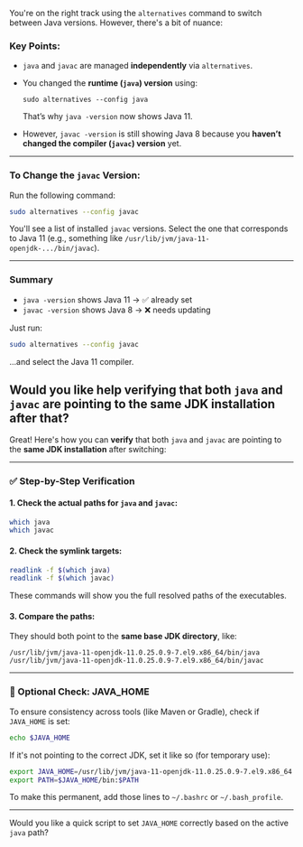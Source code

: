 You're on the right track using the `alternatives` command to switch between Java versions. However, there's a bit of nuance:

### Key Points:

* `java` and `javac` are managed **independently** via `alternatives`.

* You changed the **runtime (`java`) version** using:

  ```
  sudo alternatives --config java
  ```

  That’s why `java -version` now shows Java 11.

* However, `javac -version` is still showing Java 8 because you **haven’t changed the compiler (`javac`) version** yet.

---

### To Change the `javac` Version:

Run the following command:

```bash
sudo alternatives --config javac
```

You'll see a list of installed `javac` versions. Select the one that corresponds to Java 11 (e.g., something like `/usr/lib/jvm/java-11-openjdk-.../bin/javac`).

---

### Summary

* `java -version` shows Java 11 → ✅ already set
* `javac -version` shows Java 8 → ❌ needs updating

Just run:

```bash
sudo alternatives --config javac
```

…and select the Java 11 compiler.

Would you like help verifying that both `java` and `javac` are pointing to the same JDK installation after that?
------------------------------------------------------------------------
Great! Here's how you can **verify** that both `java` and `javac` are pointing to the **same JDK installation** after switching:

---

### ✅ Step-by-Step Verification

#### 1. Check the actual paths for `java` and `javac`:

```bash
which java
which javac
```

#### 2. Check the symlink targets:

```bash
readlink -f $(which java)
readlink -f $(which javac)
```

These commands will show you the full resolved paths of the executables.

#### 3. Compare the paths:

They should both point to the **same base JDK directory**, like:

```
/usr/lib/jvm/java-11-openjdk-11.0.25.0.9-7.el9.x86_64/bin/java
/usr/lib/jvm/java-11-openjdk-11.0.25.0.9-7.el9.x86_64/bin/javac
```

---

### 🧪 Optional Check: JAVA\_HOME

To ensure consistency across tools (like Maven or Gradle), check if `JAVA_HOME` is set:

```bash
echo $JAVA_HOME
```

If it's not pointing to the correct JDK, set it like so (for temporary use):

```bash
export JAVA_HOME=/usr/lib/jvm/java-11-openjdk-11.0.25.0.9-7.el9.x86_64
export PATH=$JAVA_HOME/bin:$PATH
```

To make this permanent, add those lines to `~/.bashrc` or `~/.bash_profile`.

---

Would you like a quick script to set `JAVA_HOME` correctly based on the active `java` path?
